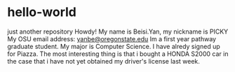 # hello-world
just another repository
Howdy! My name is Beisi.Yan, my nickname is PICKY
My OSU email address: yanbe@oregonstate.edu
Im a first year pathway graduate student. My major is Computer Science. 
I have alredy signed up for Piazza.
The most interesting thing is that i bought a HONDA S2000 car in the case that i have not yet obtained my driver's license last week.
